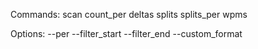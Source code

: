 Commands:
        scan
        count_per
        deltas
        splits
        splits_per
        wpms

Options:
        --per
        --filter_start
        --filter_end
        --custom_format

